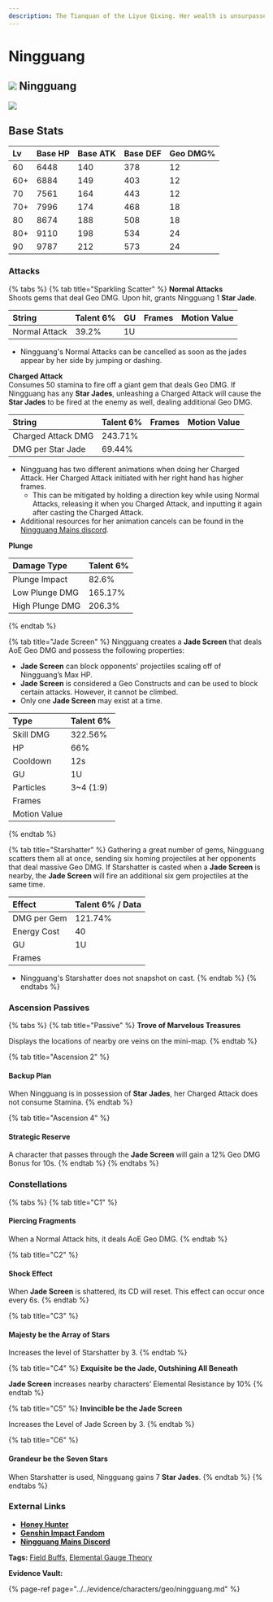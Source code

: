 ```yaml
---
description: The Tianquan of the Liyue Qixing. Her wealth is unsurpassed in all of Teyvat.
---
```


# Ningguang

## ![](../../.gitbook/assets/element_geo%20%281%29.png) Ningguang

![](../../.gitbook/assets/ningguang.png)

## **Base Stats**

| Lv | Base HP | Base ATK | Base DEF | Geo DMG% |
| :--- | :--- | :--- | :--- | :--- |
| 60 | 6448 | 140 | 378 | 12 |
| 60+ | 6884 | 149 | 403 | 12 |
| 70 | 7561 | 164 | 443 | 12 |
| 70+ | 7996 | 174 | 468 | 18 |
| 80 | 8674 | 188 | 508 | 18 |
| 80+ | 9110 | 198 | 534 | 24 |
| 90 | 9787 | 212 | 573 | 24 |

### **Attacks**

{% tabs %}
{% tab title="Sparkling Scatter" %}
**Normal Attacks**  
Shoots gems that deal Geo DMG. Upon hit, grants Ningguang 1 **Star Jade**.

| String | Talent 6% | GU | Frames | Motion Value |
| :--- | :--- | :--- | :--- | :--- |
| Normal Attack | 39.2% | 1U |  |  |

* Ningguang's Normal Attacks can be cancelled as soon as the jades appear by her side by jumping or dashing.

**Charged Attack**  
Consumes 50 stamina to fire off a giant gem that deals Geo DMG. If Ningguang has any **Star Jades**, unleashing a Charged Attack will cause the **Star Jades** to be fired at the enemy as well, dealing additional Geo DMG.

| String | Talent 6% | Frames | Motion Value |
| :--- | :--- | :--- | :--- |
| Charged Attack DMG | 243.71% |  |  |
| DMG per Star Jade | 69.44% |  |  |

* Ningguang has two different animations when doing her Charged Attack. Her Charged Attack initiated with her right hand has higher frames. 
  * This can be mitigated by holding a direction key while using Normal Attacks, releasing it when you Charged Attack, and inputting it again after casting the Charged Attack.
* Additional resources for her animation cancels can be found in the [Ningguang Mains discord](https://discord.gg/ENcBMd86nD).

**Plunge**

| Damage Type | Talent 6% |
| :--- | :--- |
| Plunge Impact | 82.6% |
| Low Plunge DMG | 165.17% |
| High Plunge DMG | 206.3% |
{% endtab %}

{% tab title="Jade Screen" %}
Ningguang creates a **Jade Screen** that deals AoE Geo DMG and possess the following properties:

* **Jade Screen** can block opponents' projectiles scaling off of Ningguang’s Max HP. 
* **Jade Screen** is considered a Geo Constructs and can be used to block certain attacks. However, it cannot be climbed.
* Only one **Jade Screen** may exist at a time. 

| Type | Talent 6% |
| :--- | :--- |
| Skill DMG | 322.56% |
| HP | 66% |
| Cooldown | 12s |
| GU | 1U |
| Particles | 3~4 \(1:9\) |
| Frames |  |
| Motion Value |  |
{% endtab %}

{% tab title="Starshatter" %}
Gathering a great number of gems, Ningguang scatters them all at once, sending six homing projectiles at her opponents that deal massive Geo DMG. If Starshatter is casted when a **Jade Screen** is nearby, the **Jade Screen** will fire an additional six gem projectiles at the same time.

| Effect | Talent 6% / Data |
| :--- | :--- |
| DMG per Gem | 121.74% |
| Energy Cost | 40 |
| GU | 1U |
| Frames |  |

* Ningguang's Starshatter does not snapshot on cast.
{% endtab %}
{% endtabs %}

### **Ascension Passives**

{% tabs %}
{% tab title="Passive" %}
**Trove of Marvelous Treasures**

Displays the locations of nearby ore veins on the mini-map.
{% endtab %}

{% tab title="Ascension 2" %}
#### Backup Plan

When Ningguang is in possession of **Star Jades**, her Charged Attack does not consume Stamina.
{% endtab %}

{% tab title="Ascension 4" %}
#### Strategic Reserve

A character that passes through the **Jade Screen** will gain a 12% Geo DMG Bonus for 10s.
{% endtab %}
{% endtabs %}

### Constellations

{% tabs %}
{% tab title="C1" %}
#### Piercing Fragments

When a Normal Attack hits, it deals AoE Geo DMG.
{% endtab %}

{% tab title="C2" %}
#### Shock Effect

When **Jade Screen** is shattered, its CD will reset. This effect can occur once every 6s.
{% endtab %}

{% tab title="C3" %}
#### **Majesty be the Array of Stars**

Increases the level of Starshatter by 3.
{% endtab %}

{% tab title="C4" %}
**Exquisite be the Jade, Outshining All Beneath**

**Jade Screen** increases nearby characters’ Elemental Resistance by 10%
{% endtab %}

{% tab title="C5" %}
**Invincible be the Jade Screen**

Increases the Level of Jade Screen by 3.
{% endtab %}

{% tab title="C6" %}
#### **Grandeur be the Seven Stars**

When Starshatter is used, Ningguang gains 7 **Star Jades**.
{% endtab %}
{% endtabs %}

### **External Links**

* [**Honey Hunter**](https://genshin.honeyhunterworld.com/db/char/bennett/)
* [**Genshin Impact Fandom**](https://genshin-impact.fandom.com/wiki/Ningguang)
* [**Ningguang Mains Discord**](https://discord.gg/qrjeEyejsd)

**Tags:** [Field Buffs](https://library.keqingmains.com/mechanics/combat/field-buffs), [Elemental Gauge Theory](https://library.keqingmains.com/mechanics/combat/elemental-reactions/elemental-gauge-theory)

**Evidence Vault:**

{% page-ref page="../../evidence/characters/geo/ningguang.md" %}

